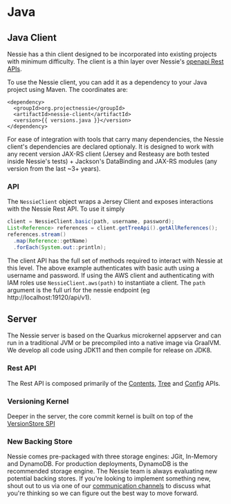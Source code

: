 # Java

## Java Client

Nessie has a thin client designed to be incorporated into existing projects with minimum 
difficulty. The client is a thin layer over Nessie's [openapi Rest APIs](rest.md).

To use the Nessie client, you can add it as a dependency to your Java project using 
Maven. The coordinates are:

```
<dependency>
  <groupId>org.projectnessie</groupId>
  <artifactId>nessie-client</artifactId>
  <version>{{ versions.java }}</version>
</dependency> 
```

For ease of integration with tools that carry many dependencies, the Nessie client's 
dependencies are declared optionaly. It is designed to work with 
any recent version JAX-RS client (Jersey and Resteasy are both tested inside Nessie's 
tests) + Jackson's DataBinding and JAX-RS modules (any version from the last ~3+ years).


### API

The `NessieClient` object wraps a Jersey Client and exposes interactions with the Nessie Rest API. To use it simply

```java
client = NessieClient.basic(path, username, password);
List<Reference> references = client.getTreeApi().getAllReferences();
references.stream()
  .map(Reference::getName)
  .forEach(System.out::println);
```

The client API has the full set of methods required to interact with Nessie at this level. The above example
authenticates with basic auth using a username and password. If using the AWS client and authenticating with IAM roles
use `NessieClient.aws(path)` to instantiate a client. The `path` argument is the full url for the nessie endpoint (eg
http://localhost:19120/api/v1).

## Server
The Nessie server is based on the Quarkus microkernel appserver and can run in a traditional 
JVM or be precompiled into a native image via GraalVM. We develop all code using JDK11 and then compile for release on JDK8.

### Rest API 
The Rest API is composed primarily of the [Contents](https://github.com/projectnessie/nessie/blob/main/model/src/main/java/org/projectnessie/api/ContentsApi.java), [Tree](https://github.com/projectnessie/nessie/blob/main/model/src/main/java/org/projectnessie/api/TreeApi.java) and [Config](https://github.com/projectnessie/nessie/blob/main/model/src/main/java/org/projectnessie/api/ConfigApi.java) APIs.

### Versioning Kernel
Deeper in the server, the core commit kernel is built on top of the [VersionStore SPI](https://github.com/projectnessie/nessie/blob/main/versioned/spi/src/main/java/org/projectnessie/versioned/VersionStore.java)  

### New Backing Store

Nessie comes pre-packaged with three storage engines: JGit, In-Memory and DynamoDB. 
For production deployments, DynamoDB is the recommended storage engine. The Nessie 
team is always evaluating new potential backing stores. If you're looking to implement 
something new, shout out to us via one of our [communication channels](index.md) to 
discuss what you're thinking so we can figure out the best way to move forward. 
